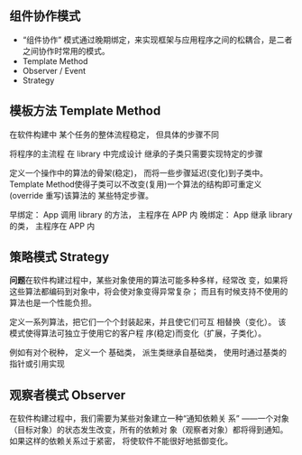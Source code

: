 ## 组件协作模式
+ “组件协作” 模式通过晚期绑定，来实现框架与应用程序之间的松耦合，是二者之间协作时常用的模式。
+ Template Method
+ Observer / Event
+ Strategy

## 模板方法 Template Method
在软件构建中 某个任务的整体流程稳定， 但具体的步骤不同


将程序的主流程 在 library 中完成设计
继承的子类只需要实现特定的步骤

定义一个操作中的算法的骨架(稳定)， 而将一些步骤延迟(变化)到子类中。
Template Method使得子类可以不改变(复用)一个算法的结构即可重定义(override 重写)该算法的
某些特定步骤。

早绑定： App 调用 library 的方法， 主程序在 APP 内
晚绑定： App 继承 library 的类， 主程序在 APP 内

## 策略模式 Strategy
**问题**在软件构建过程中，某些对象使用的算法可能多种多样，经常改
变，如果将这些算法都编码到对象中，将会使对象变得异常复杂；
而且有时候支持不使用的算法也是一个性能负担。

定义一系列算法，把它们一个个封装起来，并且使它们可互 相替换（变化）。 该模式使得算法可独立于使用它的客户程
序(稳定)而变化（扩展，子类化）。

例如有对个税种， 定义一个 基础类， 派生类继承自基础类， 使用时通过基类的指针或引用实现

## 观察者模式 Observer
在软件构建过程中，我们需要为某些对象建立一种“通知依赖关
系” ——一个对象（目标对象）的状态发生改变，所有的依赖对 象（观察者对象）都将得到通知。
如果这样的依赖关系过于紧密， 将使软件不能很好地抵御变化。

